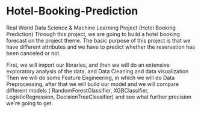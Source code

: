 # Hotel-Booking-Prediction
Real World Data Science &amp; Machine Learning Project (Hotel Booking Prediction)
Through this project, we are going to build a hotel booking forecast on the project theme.
The basic purpose of this project is that we have different attributes and we have to predict whether the reservation has been canceled or not.

First, we will import our libraries, and then we will do an extensive exploratory analysis of the data, and Data Cleaning and data visualization 
Then we will do some Feature Engineering, in which we will do Data Preprocessing, after that we will build our model and we will compare different models ( RandomForestClassifier, XGBClassifier, LogisticRegression, DecisionTreeClassifier) and see what further precision we're going to get.